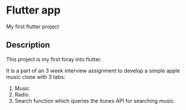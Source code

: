 # Flutter app

My first flutter project

## Description

This project is my first foray into flutter.

It is a part of an 3 week interview assignment to develop a simple apple music clone with 3 tabs:
1) Music
2) Radio
3) Search function which queries the itunes API for searching music.
